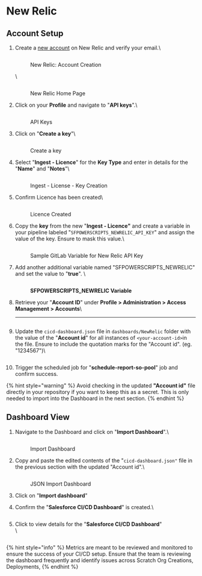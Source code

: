 # New Relic

## Account Setup

1.  Create a [new account](https://newrelic.com/signup) on New Relic and verify your email.\


    <figure><img src="../../.gitbook/assets/image (38).png" alt=""><figcaption><p>New Relic: Account Creation</p></figcaption></figure>

    \


    <figure><img src="../../.gitbook/assets/image (35).png" alt=""><figcaption><p>New Relic Home Page </p></figcaption></figure>
2.  Click on your **Profile** and navigate to "**API keys**".\


    <figure><img src="../../.gitbook/assets/image (73).png" alt=""><figcaption><p>API Keys</p></figcaption></figure>
3.  Click on "**Create a key**"\


    <figure><img src="../../.gitbook/assets/image (53).png" alt=""><figcaption><p>Create a key</p></figcaption></figure>
4.  Select "**Ingest - Licence**" for the **Key Type** and enter in details for the "**Name**" and "**Notes**"\


    <figure><img src="../../.gitbook/assets/image (45).png" alt=""><figcaption><p>Ingest - License - Key Creation</p></figcaption></figure>
5.  Confirm Licence has been created\


    <figure><img src="../../.gitbook/assets/image (74).png" alt=""><figcaption><p>Licence Created</p></figcaption></figure>
6.  Copy the **key** from the new "**Ingest - Licence"** and create a variable in your pipeline labeled "`SFPOWERSCRIPTS_NEWRELIC_API_KEY`" and assign the value of the key.  Ensure to mask this value.\


    <figure><img src="../../.gitbook/assets/image (72).png" alt=""><figcaption><p>Sample GitLab Variable for New Relic API Key</p></figcaption></figure>
7.  Add another additional variable named "SFPOWERSCRIPTS\_NEWRELIC" and set the value to "**true**". \


    <figure><img src="../../.gitbook/assets/image (1).png" alt=""><figcaption><p><strong>SFPOWERSCRIPTS_NEWRELIC Variable</strong></p></figcaption></figure>
8.  Retrieve your "**Account ID**" under **Profile > Administration > Access Management > Accounts**\
    ****

    <figure><img src="../../.gitbook/assets/image (58).png" alt=""><figcaption></figcaption></figure>
9.  Update the `cicd-dashboard.json` file in `dashboards/NewRelic` folder with the value of the "**Account id**" for all instances of `<your-account-id>`in the file.  Ensure to include the quotation marks for the "Account id". (eg. "1234567")\


    <figure><img src="../../.gitbook/assets/image (69).png" alt=""><figcaption></figcaption></figure>
10. Trigger the scheduled job for "**schedule-report-so-pool**" job and confirm success.

{% hint style="warning" %}
Avoid checking in the updated **"Account id"** file directly in your repository if you want to keep this as a secret.  This is only needed to import into the Dashboard in the next section.
{% endhint %}

## Dashboard View

1.  Navigate to the Dashboard and click on "**Import Dashboard**".\


    <figure><img src="../../.gitbook/assets/image (16).png" alt=""><figcaption><p>Import Dashboard</p></figcaption></figure>
2.  Copy and paste the edited contents of the "`cicd-dashboard.json"` file in the previous section with the updated "Account id".\


    <figure><img src="../../.gitbook/assets/image (71).png" alt=""><figcaption><p>JSON Import Dashboard</p></figcaption></figure>
3. Click on "**Import dashboard**"
4.  Confirm the "**Salesforce CI/CD Dashboard**" is created.\


    <figure><img src="../../.gitbook/assets/image (26).png" alt=""><figcaption></figcaption></figure>
5.  Click to view details for the "**Salesforce CI/CD Dashboard**"\
    \


    <figure><img src="../../.gitbook/assets/image (34).png" alt=""><figcaption></figcaption></figure>

{% hint style="info" %}
Metrics are meant to be reviewed and monitored to ensure the success of your CI/CD setup.  Ensure that the team is reviewing the dashboard frequently and identify issues across Scratch Org Creations, Deployments,
{% endhint %}
